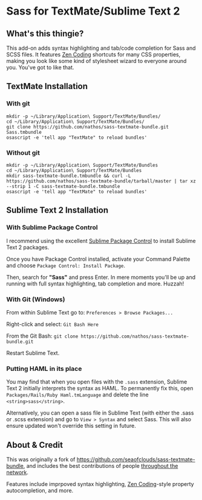 # Sass for TextMate/Sublime Text 2

## What's this thingie?

This add-on adds syntax highlighting and tab/code completion for Sass and SCSS files. It features [Zen Coding](http://code.google.com/p/zen-coding/) shortcuts for many CSS properties, making you look like some kind of stylesheet wizard to everyone around you. You've got to like that.

## TextMate Installation

### With git

    mkdir -p ~/Library/Application\ Support/TextMate/Bundles/
    cd ~/Library/Application\ Support/TextMate/Bundles/
    git clone https://github.com/nathos/sass-textmate-bundle.git Sass.tmbundle
    osascript -e 'tell app "TextMate" to reload bundles'

### Without git
    mkdir -p ~/Library/Application\ Support/TextMate/Bundles
    cd ~/Library/Application\ Support/TextMate/Bundles
    mkdir sass-textmate-bundle.tmbundle && curl -L https://github.com/nathos/sass-textmate-bundle/tarball/master | tar xz --strip 1 -C sass-textmate-bundle.tmbundle
    osascript -e 'tell app "TextMate" to reload bundles'

## Sublime Text 2 Installation

### With Sublime Package Control

I recommend using the excellent [Sublime Package Control](http://wbond.net/sublime_packages/package_control) to install Sublime Text 2 packages.

Once you have Package Control installed, activate your Command Palette and choose ```Package Control: Install Package```.

Then, search for **"Sass"** and press Enter. In mere moments you'll be up and running with full syntax highlighting, tab completion and more. Huzzah!

### With Git (Windows)

From within Sublime Text go to:
```Preferences > Browse Packages...```

Right-click and select:
```Git Bash Here```

From the Git Bash: 
```git clone https://github.com/nathos/sass-textmate-bundle.git```

Restart Sublime Text.
    
### Putting HAML in its place

You may find that when you open files with the `.sass` extension, Sublime Text 2 initially interprets the syntax as HAML. To permanently fix this, open `Packages/Rails/Ruby Haml.tmLanguage` and delete the line `<string>sass</string>`.

Alternatively, you can open a sass file in Sublime Text (with either the .sass or .scss extension) and go to ```View > Syntax``` and select Sass. This will also ensure updated won't override this setting in future.

## About & Credit
This was originally a fork of <https://github.com/seaofclouds/sass-textmate-bundle>, and includes the best contributions of people [throughout the network](https://github.com/nathos/sass-textmate-bundle/network).

Features include imprpoved syntax highlighting, [Zen Coding](http://code.google.com/p/zen-coding/)-style property autocompletion, and more.